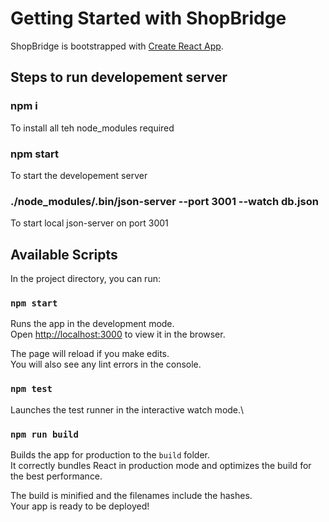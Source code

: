 # Getting Started with ShopBridge

ShopBridge is bootstrapped with [Create React App](https://github.com/facebook/create-react-app).

## Steps to run developement server

### npm i

To install all teh node_modules required

### npm start

To start the developement server

### ./node_modules/.bin/json-server --port 3001 --watch db.json

To start local json-server on port 3001

## Available Scripts

In the project directory, you can run:

### `npm start`

Runs the app in the development mode.\
Open [http://localhost:3000](http://localhost:3000) to view it in the browser.

The page will reload if you make edits.\
You will also see any lint errors in the console.

### `npm test`

Launches the test runner in the interactive watch mode.\

### `npm run build`

Builds the app for production to the `build` folder.\
It correctly bundles React in production mode and optimizes the build for the best performance.

The build is minified and the filenames include the hashes.\
Your app is ready to be deployed!

